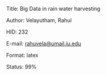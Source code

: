 Title: Big Data in rain water harvesting

Author: Velayutham, Rahul

HID: 232

E-mail: rahuvela@umail.iu.edu

Format: latex

Status: 99%
